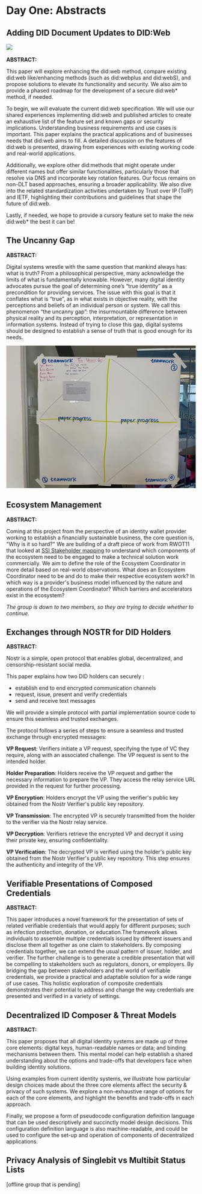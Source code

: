 # Day One: Abstracts

## Adding DID Document Updates to DID:Web

![](https://imgs.xkcd.com/comics/standards.png)

**ABSTRACT:**

This paper will explore enhancing the did:web method, compare existing did:web like/enhancing methods (such as did:webplus and did:webS), and propose solutions to elevate its functionality and security. We also aim to provide a phased roadmap for the development of a secure did:web* method, if needed.

To begin, we will evaluate the current did:web specification. We will use our shared experiences implementing did:web and published articles to create an exhaustive list of the feature set and known gaps or security implications. Understanding business requirements and use cases is important. This paper explains the practical applications and  of businesses needs that did:web aims to fill. A detailed discussion on the features of did:web is presented, drawing from experiences with existing working code and real-world applications.

Additionally, we explore other did:methods that might operate under different names but offer similar functionalities, particularly those that resolve via DNS and incorporate key rotation features. Our focus remains on non-DLT based approaches, ensuring a broader applicability. We also dive into the related standardization activities undertaken by Trust over IP (ToIP) and IETF, highlighting their contributions and guidelines that shape the future of did:web.

Lastly, if needed, we hope to provide a cursory feature set to make the new did:web* the best it can be!

## The Uncanny Gap

**ABSTRACT:**

Digital systems wrestle with the same question that mankind always has:
what is truth? From a philosophical perspective, many acknowledge the 
limits of what is fundamentally knowable. However, many digital identity 
advocates pursue the goal of determining one’s “true identity” as a 
precondition for providing services. The issue with this goal is that it 
conflates what is “true”, as in what exists in objective reality, with the 
perceptions and beliefs of an individual person or system. We call this 
phenomenon “the uncanny gap”: the insurmountable difference between physical 
reality and its perception, interpretation, or representation in information 
systems. Instead of trying to close this gap, digital systems should be 
designed to establish a sense of truth that is good enough for its needs. 

![](../graphic-captures/group-progress/group1-day1.jpeg)

## Ecosystem Management

**ABSTRACT:**

Coming at this project from the perspective of an identity wallet provider working to establish a financially sustainable business, the core question is, "Why is it so hard?" 
We are building of a draft piece of work from RWOT11 that looked at [SSI Stakeholder mapping](https://github.com/WebOfTrustInfo/rwot11-the-hague/blob/master/draft-documents/ssi-stakeholder-mapping.md) to understand which components of the ecosystem need to be engaged to make a technical solution work commercially. We aim to define the role of the Ecosystem Coordinator in more detail based on real-world observations. What does an Ecosystem Coordinator need to be and do to make their respective ecosystem work? In which way is a provider's business model influenced by the nature and operations of the Ecosystem Coordinator? Which barriers and accelerators exist in the ecosystem?

_The group is down to two members, so they are trying to decide whether to continue._

## Exchanges through NOSTR for DID Holders

**ABSTRACT:**

Nostr is a simple, open protocol that enables global, decentralized, and censorship-resistant social media.

This paper explains how two DID holders can securely :
- establish end to end encrypted communication channels
- request, issue, present and verify credentials
- send and receive text messages
 
We will provide a simple protocol with partial implementation source code  to ensure this seamless and trusted exchanges.

The protocol follows a series of steps to ensure a seamless and trusted exchange through encrypted messages:

**VP Request**: Verifiers initiate a VP request, specifying the type of VC they require, along with an associated challenge. The VP request is sent to the intended holder.

**Holder Preparation**: Holders receive the VP request and gather the necessary information to prepare the VP. They access the relay service URL provided in the request for further processing.

**VP Encryption**: Holders encrypt the VP using the verifier's public key obtained from the Nostr Verifier's public key repository.

**VP Transmission**: The encrypted VP is securely transmitted from the holder to the verifier via the Nostr relay service.

**VP Decryption**: Verifiers retrieve the encrypted VP and decrypt it using their private key, ensuring confidentiality.

**VP Verification**: The decrypted VP is verified using the holder's public key obtained from the Nostr Verifier's public key repository. This step ensures the authenticity and integrity of the VP.

## Verifiable Presentations of Composed Credentials

**ABSTRACT:**

This paper introduces a novel framework for the presentation of sets of related verifiable credentials that would apply for different purposes; such as infection protection, donation, or education.The framework allows individuals to assemble multiple credentials issued by different issuers and disclose them all together as one claim to stakeholders. By composing credentials together, we can extend the usual pattern of issuer, holder, and verifier. The further challenge is to generate a credible presentation that will be compelling to stakeholders such as regulators, donors, or employers. By bridging the gap between stakeholders and the world of verifiable credentials, we provide a practical and adaptable solution for a wide range of use cases. This holistic exploration of composite credentials demonstrates their potential to address and change the way credentials are presented and verified in a variety of settings.

## Decentralized ID Composer & Threat Models

**ABSTRACT:**

This paper proposes that all digital identity systems are made up of three core elements: digital keys, human-readable names or data; and binding mechanisms between them. This mental model can help establish a shared understanding about the options and trade-offs that developers face when building identity solutions.

Using examples from current identity systems, we illustrate how particular design choices made about the three core elements affect the security & privacy of such systems. We explore a non-exhaustive range of options for each of the core elements, and highlight the benefits and trade-offs in each approach.

Finally, we propose a form of pseudocode configuration definition language that can be used descriptively and succinctly model design decisions. This configuration definition language is also machine-readable, and could be used to configure the set-up and operation of components of decentralized applications.

## Privacy Analysis of Singlebit vs Multibit Status Lists

[offline group that is pending]


